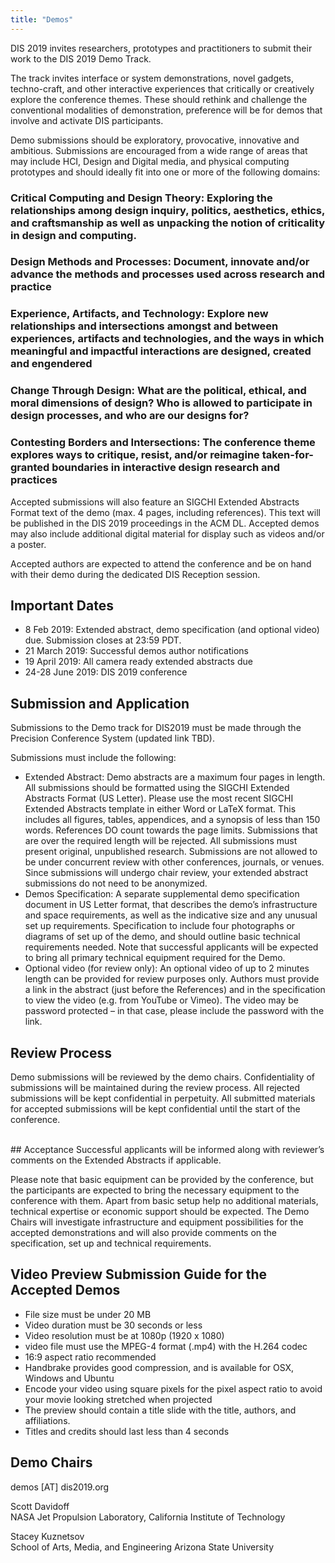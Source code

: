 ```yaml
---
title: "Demos"
---
```



DIS 2019 invites researchers, prototypes and practitioners to submit their work to the DIS 2019 Demo Track. </br>

The track invites interface or system demonstrations, novel gadgets, techno-craft, and other interactive experiences that critically or creatively explore the conference themes. These should rethink and challenge the conventional modalities of demonstration, preference will be for demos that involve and activate DIS participants. </br>

Demo submissions should be exploratory, provocative, innovative and ambitious. Submissions are encouraged from a wide range of areas that may include HCI, Design and Digital media, and physical computing prototypes and should ideally fit into one or more of the following domains: </br>

### Critical Computing and Design Theory: Exploring the relationships among design inquiry, politics, aesthetics, ethics, and craftsmanship as well as unpacking the notion of criticality in design and computing. </br> 

### Design Methods and Processes: Document, innovate and/or advance the methods and processes used across research and practice </br> 

### Experience, Artifacts, and Technology: Explore new relationships and intersections amongst and between experiences, artifacts and technologies, and the ways in which meaningful and impactful interactions are designed, created and engendered </br> 

### Change Through Design: What are the political, ethical, and moral dimensions of design? Who is allowed to participate in design processes, and who are our designs for? </br> 

### Contesting Borders and Intersections: The conference theme explores ways to critique, resist, and/or reimagine taken-for-granted boundaries in interactive design research and practices </br> 

Accepted submissions will also feature an SIGCHI Extended Abstracts Format text of the demo (max. 4 pages, including references). 
This text will be published in the DIS 2019 proceedings in the ACM DL. Accepted demos may also include additional digital material for display such as videos and/or a poster. </br> 

Accepted authors are expected to attend the conference and be on hand with their demo during the dedicated DIS Reception session. </br> 

## Important Dates </br> 
- 8 Feb 2019: Extended abstract, demo specification (and optional video) due. Submission closes at 23:59 PDT.
- 21 March 2019: Successful demos author notifications
- 19 April 2019: All camera ready extended abstracts due
- 24-28 June 2019: DIS 2019 conference

## Submission and Application
Submissions to the Demo track for DIS2019 must be made through the Precision Conference System (updated link TBD). </br> 

Submissions must include the following: </br> 

- Extended Abstract: Demo abstracts are a maximum four pages in length. All submissions should be formatted using the SIGCHI Extended Abstracts Format (US Letter). Please use the most recent SIGCHI Extended Abstracts template in either Word or LaTeX format. This includes all figures, tables, appendices, and a synopsis of less than 150 words. References DO count towards the page limits. Submissions that are over the required length will be rejected. All submissions must present original, unpublished research. Submissions are not allowed to be under concurrent review with other conferences, journals, or venues. Since submissions will undergo chair review, your extended abstract submissions do not need to be anonymized.
- Demos Specification: A separate supplemental demo specification document in US Letter format, that describes the demo’s infrastructure and space requirements, as well as the indicative size and any unusual set up requirements. Specification to include four photographs or diagrams of set up of the demo, and should outline basic technical requirements needed. Note that successful applicants will be expected to bring all primary technical equipment required for the Demo.
- Optional video (for review only): An optional video of up to 2 minutes length can be provided for review purposes only. Authors must provide a link in the abstract (just before the References) and in the specification to view the video (e.g. from YouTube or Vimeo). The video may be password protected – in that case, please include the password with the link.


## Review Process
Demo submissions will be reviewed by the demo chairs. Confidentiality of submissions will be maintained during the review process. All rejected submissions will be kept confidential in perpetuity. All submitted materials for accepted submissions will be kept confidential until the start of the conference.

</br> 
## Acceptance
Successful applicants will be informed along with reviewer’s comments on the Extended Abstracts if applicable.

Please note that basic equipment can be provided by the conference, but the participants are expected to bring the necessary equipment to the conference with them. Apart from basic setup help no additional materials, technical expertise or economic support should be expected. The Demo Chairs will investigate infrastructure and equipment possibilities for the accepted demonstrations and will also provide comments on the specification, set up and technical requirements.

## Video Preview Submission Guide for the Accepted Demos
- File size must be under 20 MB
- Video duration must be 30 seconds or less
- Video resolution must be at 1080p (1920 x 1080)
- video file must use the MPEG-4 format (.mp4) with the H.264 codec
- 16:9 aspect ratio recommended
- Handbrake provides good compression, and is available for OSX, Windows and Ubuntu
- Encode your video using square pixels for the pixel aspect ratio to avoid your movie looking stretched when projected
- The preview should contain a title slide with the title, authors, and affiliations.
- Titles and credits should last less than 4 seconds

## Demo Chairs
demos [AT] dis2019.org

Scott Davidoff </br> 
NASA Jet Propulsion Laboratory, California Institute of Technology

Stacey Kuznetsov </br>
School of Arts, Media, and Engineering
Arizona State University
